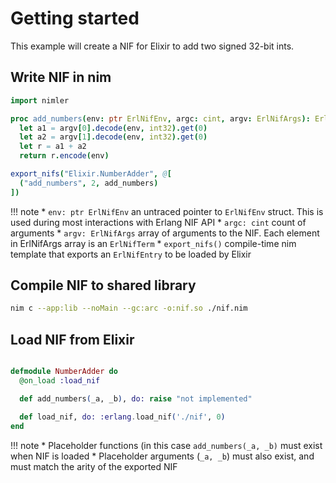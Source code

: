 
# Getting started

This example will create a NIF for Elixir to add two signed 32-bit ints.

## Write NIF in nim

```nim tab="nif.nim"
import nimler

proc add_numbers(env: ptr ErlNifEnv, argc: cint, argv: ErlNifArgs): ErlNifTerm =
  let a1 = argv[0].decode(env, int32).get(0)
  let a2 = argv[1].decode(env, int32).get(0)
  let r = a1 + a2
  return r.encode(env)

export_nifs("Elixir.NumberAdder", @[
  ("add_numbers", 2, add_numbers)
])
```

!!! note
    * `env: ptr ErlNifEnv` an untraced pointer to `ErlNifEnv` struct. This is used during most interactions with Erlang NIF API
    * `argc: cint` count of arguments
    * `argv: ErlNifArgs` array of arguments to the NIF. Each element in ErlNifArgs array is an `ErlNifTerm`
    * `export_nifs()` compile-time nim template that exports an `ErlNifEntry` to be loaded by Elixir

## Compile NIF to shared library

```bash
nim c --app:lib --noMain --gc:arc -o:nif.so ./nif.nim
```

## Load NIF from Elixir

```elixir tab="NumberAdder.exs"

defmodule NumberAdder do
  @on_load :load_nif

  def add_numbers(_a, _b), do: raise "not implemented"

  def load_nif, do: :erlang.load_nif('./nif', 0)
end
```

!!! note
    * Placeholder functions (in this case `add_numbers(_a, _b)` must exist when NIF is loaded
    * Placeholder arguments (`_a, _b`) must also exist, and must match the arity of the exported NIF

